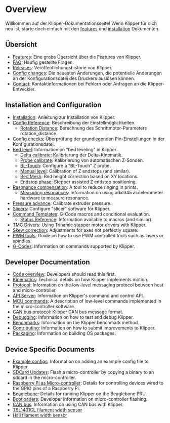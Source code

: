 # Overview

Willkommen auf der Klipper-Dokumentationsseite! Wenn Klipper für dich neu ist, starte doch einfach mit den [features](Features.md) und [installation](Installation.md) Dokumenten.

## Übersicht

- [Features](Features.md): Eine grobe Übersicht über die Features von Klipper.
- [FAQ](FAQ.md): Häufig gestellte Fragen.
- [Releases](Releases.md): Veröffentlichungshistorie von Klipper.
- [Config changes](Config_Changes.md): Die neuesten Änderungen, die potentielle Änderungen an der Konfigurationsdatei des Druckers auslösen können.
- [Contact](Contact.md): Kontaktinformationen bei Fehlern oder Anfragen an die Klipper-Entwickler.

## Installation and Configuration

- [Installation](Installation.md): Anleitung zur Installation von Klipper.
- [Config Reference](Config_Reference.md): Beschreibung der Einstellmöglichkeiten.
   - [Rotation Distance](Rotation_Distance.md): Berechnung des Schrittmotor-Parameters rotation_distance.
- [Config checks](Config_checks.md): Überprüfung der grundlegenden Pin-Einstellungen in der Konfigurationsdatei.
- [Bed level](Bed_Level.md): Information on "bed leveling" in Klipper.
   - [Delta calibrate](Delta_Calibrate.md): Kalibrierung der Delta-Kinematik.
   - [Probe calibrate](Probe_Calibrate.md): Kalibrierung von automatischen Z-Sonden.
   - [BL-Touch](BLTouch.md): Configure a "BL-Touch" Z probe.
   - [Manual level](Manual_Level.md): Calibration of Z endstops (and similar).
   - [Bed Mesh](Bed_Mesh.md): Bed height correction based on XY locations.
   - [Endstop phase](Endstop_Phase.md): Stepper assisted Z endstop positioning.
- [Resonance compensation](Resonance_Compensation.md): A tool to reduce ringing in prints.
   - [Measuring resonances](Measuring_Resonances.md): Information on using adxl345 accelerometer hardware to measure resonance.
- [Pressure advance](Pressure_Advance.md): Calibrate extruder pressure.
- [Slicers](Slicers.md): Configure "slicer" software for Klipper.
- [Command Templates](Command_Templates.md): G-Code macros and conditional evaluation.
   - [Status Reference](Status_Reference.md): Information available to macros (and similar).
- [TMC Drivers](TMC_Drivers.md): Using Trinamic stepper motor drivers with Klipper.
- [Skew correction](skew_correction.md): Adjustments for axes not perfectly square.
- [PWM tools](Using_PWM_Tools.md): Guide on how to use PWM controlled tools such as lasers or spindles.
- [G-Codes](G-Codes.md): Information on commands supported by Klipper.

## Developer Documentation

- [Code overview](Code_Overview.md): Developers should read this first.
- [Kinematics](Kinematics.md): Technical details on how Klipper implements motion.
- [Protocol](Protocol.md): Information on the low-level messaging protocol between host and micro-controller.
- [API Server](API_Server.md): Information on Klipper's command and control API.
- [MCU commands](MCU_Commands.md): A description of low-level commands implemented in the micro-controller software.
- [CAN bus protocol](CANBUS_protocol.md): Klipper CAN bus message format.
- [Debugging](Debugging.md): Information on how to test and debug Klipper.
- [Benchmarks](Benchmarks.md): Information on the Klipper benchmark method.
- [Contributing](CONTRIBUTING.md): Information on how to submit improvements to Klipper.
- [Packaging](Packaging.md): Information on building OS packages.

## Device Specific Documents

- [Example configs](Example_Configs.md): Information on adding an example config file to Klipper.
- [SDCard Updates](SDCard_Updates.md): Flash a micro-controller by copying a binary to an sdcard in the micro-controller.
- [Raspberry Pi as Micro-controller](RPi_microcontroller.md): Details for controlling devices wired to the GPIO pins of a Raspberry Pi.
- [Beaglebone](beaglebone.md): Details for running Klipper on the Beaglebone PRU.
- [Bootloaders](Bootloaders.md): Developer information on micro-controller flashing.
- [CAN bus](CANBUS.md): Information on using CAN bus with Klipper.
- [TSL1401CL filament width sensor](TSL1401CL_Filament_Width_Sensor.md)
- [Hall filament width sensor](HallFilamentWidthSensor.md)
